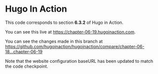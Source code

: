 Hugo In Action
===============

This code corresponds to section **6.3.2** of Hugo in Action.

You can see this live at https://chapter-06-19.hugoinaction.com.

You can see the changes made in this branch at https://github.com/hugoinaction/hugoinaction/compare/chapter-06-18...chapter-06-19

Note that the website configuration baseURL has been updated to match the code checkpoint.
